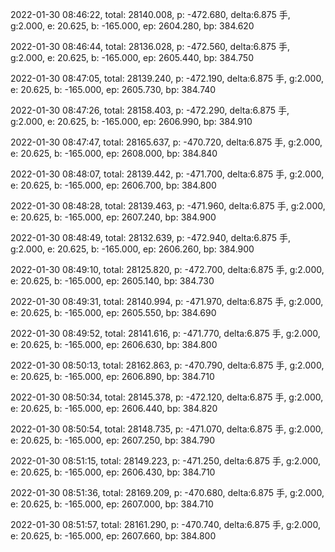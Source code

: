 2022-01-30 08:46:22, total: 28140.008, p: -472.680, delta:6.875 手, g:2.000, e: 20.625, b: -165.000, ep: 2604.280, bp: 384.620

2022-01-30 08:46:44, total: 28136.028, p: -472.560, delta:6.875 手, g:2.000, e: 20.625, b: -165.000, ep: 2605.440, bp: 384.750

2022-01-30 08:47:05, total: 28139.240, p: -472.190, delta:6.875 手, g:2.000, e: 20.625, b: -165.000, ep: 2605.730, bp: 384.740

2022-01-30 08:47:26, total: 28158.403, p: -472.290, delta:6.875 手, g:2.000, e: 20.625, b: -165.000, ep: 2606.990, bp: 384.910

2022-01-30 08:47:47, total: 28165.637, p: -470.720, delta:6.875 手, g:2.000, e: 20.625, b: -165.000, ep: 2608.000, bp: 384.840

2022-01-30 08:48:07, total: 28139.442, p: -471.700, delta:6.875 手, g:2.000, e: 20.625, b: -165.000, ep: 2606.700, bp: 384.800

2022-01-30 08:48:28, total: 28139.463, p: -471.960, delta:6.875 手, g:2.000, e: 20.625, b: -165.000, ep: 2607.240, bp: 384.900

2022-01-30 08:48:49, total: 28132.639, p: -472.940, delta:6.875 手, g:2.000, e: 20.625, b: -165.000, ep: 2606.260, bp: 384.900

2022-01-30 08:49:10, total: 28125.820, p: -472.700, delta:6.875 手, g:2.000, e: 20.625, b: -165.000, ep: 2605.140, bp: 384.730

2022-01-30 08:49:31, total: 28140.994, p: -471.970, delta:6.875 手, g:2.000, e: 20.625, b: -165.000, ep: 2605.550, bp: 384.690

2022-01-30 08:49:52, total: 28141.616, p: -471.770, delta:6.875 手, g:2.000, e: 20.625, b: -165.000, ep: 2606.630, bp: 384.800

2022-01-30 08:50:13, total: 28162.863, p: -470.790, delta:6.875 手, g:2.000, e: 20.625, b: -165.000, ep: 2606.890, bp: 384.710

2022-01-30 08:50:34, total: 28145.378, p: -472.120, delta:6.875 手, g:2.000, e: 20.625, b: -165.000, ep: 2606.440, bp: 384.820

2022-01-30 08:50:54, total: 28148.735, p: -471.070, delta:6.875 手, g:2.000, e: 20.625, b: -165.000, ep: 2607.250, bp: 384.790

2022-01-30 08:51:15, total: 28149.223, p: -471.250, delta:6.875 手, g:2.000, e: 20.625, b: -165.000, ep: 2606.430, bp: 384.710

2022-01-30 08:51:36, total: 28169.209, p: -470.680, delta:6.875 手, g:2.000, e: 20.625, b: -165.000, ep: 2607.000, bp: 384.710

2022-01-30 08:51:57, total: 28161.290, p: -470.740, delta:6.875 手, g:2.000, e: 20.625, b: -165.000, ep: 2607.660, bp: 384.800